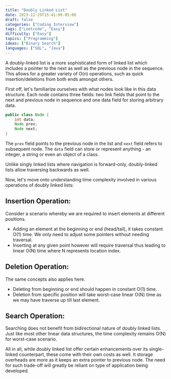 ```yaml
---
title: "Doubly Linked List"
date: 2023-12-29T15:41:09-05:00
draft: false
categories: ["Coding Interview"]
tags: ["Leetcode", "Easy"]
difficulty: ["Easy"]
topics: ["Programming"]
ideas: ["Binary Search"]
languages: ["SQL", "Java"]
---
```


A doubly-linked list is a more sophisticated form of linked list which includes a pointer to the next as well as the previous node in the sequence. This allows for a greater variety of O(n) operations, such as quick insertion/deletions from both ends amongst others.

First off, let's familiarize ourselves with what nodes look like in this data structure. Each node contains three fields: two link fields that point to the next and previous node in sequence and one data field for storing arbitrary data.

```java
public class Node {
    int data;
    Node prev;
    Node next;
}
```

The `prev` field points to the previous node in the list and `next` field refers to subsequent node. The `data` field can store or represent anything - an integer, a string or even an object of a class.

Unlike singly linked lists where navigation is forward-only, doubly-linked lists allow traversing backwards as well.


Now, let's move onto understanding time complexity involved in various operations of doubly linked lists:

Insertion Operation:
--------------------

Consider a scenario whereby we are required to insert elements at different positions.
* Adding an element at the beginning or end (head/tail), it takes constant O(1) time. We only need to adjust some pointers without needing traversal.
* Inserting at any given point however will require traversal thus leading to linear O(N) time where N represents location index.

Deletion Operation:
--------------------------

The same concepts also applies here.
* Deleting from beginning or end should happen in constant O(1) time.
* Deletion from specific position will take worst-case linear O(N) time as we may have traverse up till last element.

Search Operation:
----------------

Searching does not benefit from bidirectional nature of doubly linked lists. Just like most other linear data structures, the time complexity remains O(N) for worst-case scenario.

All in all, while doubly linked list offer certain enhancements over its single-linked counterpart, these come with their own costs as well. It storage overheads are more as it keeps an extra pointer to previous node. The need for such trade-off will greatly be reliant on type of application being developed.
